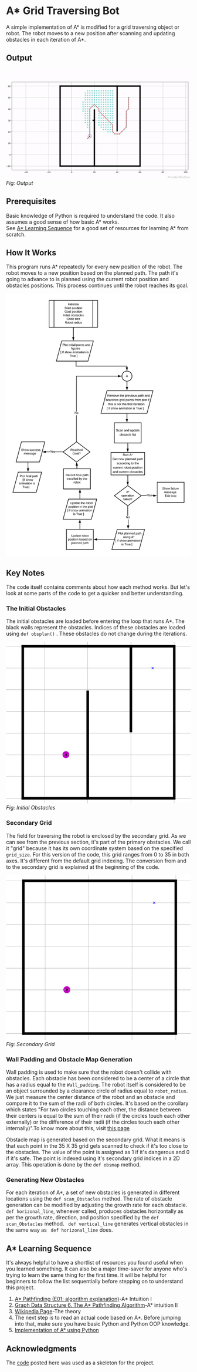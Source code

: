 # A* Grid Traversing Bot

A simple implementation of A* is modified for a grid traversing object or robot. The robot moves to a new position after scanning and
updating obstacles in each iteration of A*.

## Output

![](output.gif)  
*Fig: Output*
  
## Prerequisites

Basic knowledge of Python is required to understand the code. It also assumes a good sense of how basic A* works.  
See [A* Learning Sequence](#a-learning-sequence) for a good set of resources for learning A* from scratch.

## How It Works

This program runs A* repeatedly for every new position of the robot. The robot moves to a new position based on the planned path. The path it's going to advance to is planned using the current robot position and obstacles positions. This process continues until the robot reaches its goal.

![](/Flow%20chart.png)

## Key Notes

The code itself contains comments about how each method works. But let's look at some parts of the code to get a quicker and better
understanding.

### The Initial Obstacles

The initial obstacles are loaded before entering the loop that runs A*. The black walls represent the obstacles. Indices of these obstacles are loaded using ``` def obsplan() ``` . These obstacles do not change during the iterations.

![](/initial_obstacles.PNG)  
*Fig: Initial Obstacles*
  
### Secondary Grid

The field for traversing the robot is enclosed by the secondary grid. As we can see from the previous section, it's part of the primary obstacles. We call it "grid" because it has its own coordinate system based on the specified ``` grid_size```. For this version of the code, this grid ranges from 0 to 35 in both axes. It's different from the default grid indexing. The conversion from and to the secondary grid is explained at the beginning of the code.

![Secondary Grid](/secondary%20grid%20boundary.PNG)  
*Fig: Secondary Grid*
 
 ### Wall Padding and Obstacle Map Generation
 
 Wall padding is used to make sure that the robot doesn't collide with obstacles. Each obstacle has been considered to be a center of a circle that has a radius equal to the ```Wall_padding```. The robot itself is considered to be an object surrounded by a clearance circle of radius equal to ```robot_radius```. We just measure the center distance of the robot and an obstacle and compare it to the sum of the radii of both circles. It's based on the corollary which states "For two circles touching each other, the distance between their centers is equal to the sum of their radii (if the circles touch each other externally) or the difference of their radii (if the circles touch each other internally)".To know more about this, visit [this page](https://www.cuemath.com/circles-tangents/circles-touching-each-other/)
  
  Obstacle map is generated based on the secondary grid. What it means is that each point in the 35 X 35 grid gets scanned to check if it's too close to the obstacles. The value of the point is assigned as 1 if it's dangerous and 0 if it's safe. The point is indexed using it's secondary grid indices in a 2D array. This operation is done by the ```def obsmap``` method.
  
 ### Generating New Obstacles
 
 For each iteration of A*, a set of new obstacles is generated in different locations using the ```def scan_Obstacles``` method. The rate of obstacle generation can be modified by adjusting the growth rate for each obstacle.
``` def horizonal_line```, whenever called, produces obstacles horizontally as per the growth rate, direction, and position specified by the ```def scan_Obstacles``` method.
``` def vertical_line``` generates vertical obstacles in the same way as ``` def horizonal_line``` does.

## A* Learning Sequence

It's always helpful to have a shortlist of resources you found useful when you learned something. It can also be a major time-saver for anyone who's trying to learn the same thing for the first time. It will be helpful for beginners to follow the list sequentially before stepping on to understand this project.

1. [A* Pathfinding (E01: algorithm explanation)](https://youtu.be/-L-WgKMFuhE)-A* Intuition I  
2. [Graph Data Structure 6. The A* Pathfinding Algorithm](https://youtu.be/eSOJ3ARN5FM)-A* intuition II  
3. [Wikipedia Page](https://en.wikipedia.org/wiki/A*_search_algorithm)-The theory  
4. The next step is to read an actual code based on A*. Before jumping into that, make sure you have basic Python and Python OOP   knowledge.
5. [Implementation of A* using Python](https://github.com/AtsushiSakai/PythonRobotics/tree/master/PathPlanning/AStar)


## Acknowledgments

The [code](https://github.com/AtsushiSakai/PythonRobotics/tree/master/PathPlanning/AStar) posted here was used as a skeleton for the project.

